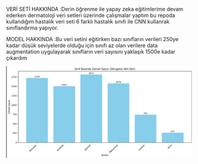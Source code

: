 VERİ SETİ HAKKINDA :Derin öğrenme ile yapay zeka eğitimlerime devam ederken dermatoloji veri setleri üzerinde çalışmalar yaptım bu repoda kullandığım  hastalık veri seti 6 farklı hastalık sınıfı ile CNN kullanrak sınıflandırma yapıyor.

MODEL HAKKINDA :Bu veri setini eğitirken bazı sınıfların verileri 250ye kadar düşük seviyelerde olduğu için sınıfı az olan verilere data augmentation uygulayarak sınıfların veri sayısını yaklaşık 1500e kadar çıkardım


![MODEL EĞİTİMİNDEN ÖNCEKİ VERİ SETİ ](image.png)

